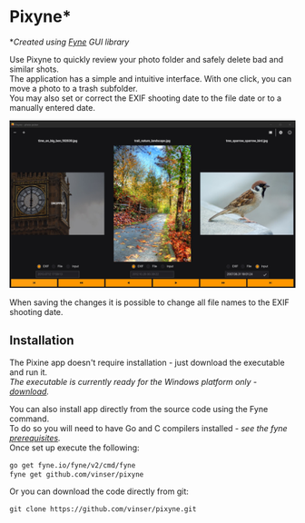 # Pixyne*

\**Created using [Fyne](https://github.com/fyne-io/fyne) GUI library*


Use Pixyne to quickly review your photo folder and safely delete bad and similar shots.  
The application has a simple and intuitive interface. With one click, you can move a photo to a trash subfolder.  
You may also set or correct the EXIF shooting date to the file date or to a manually entered date.  


![image](docs/pixyneapp.jpg)

When saving the changes it is possible to change all file names to the EXIF shooting date.

## Installation

The Pixine app doesn't require installation - just download the executable and run it.  
*The executable is currently ready for the Windows platform only - [download](https://github.com/vinser/pixyne/releases/download/v1.0.0/pixine.exe).*  

You can also install app directly from the source code using the Fyne command.  
To do so you will need to have Go and C compilers installed - *see the fyne [prerequisites](https://developer.fyne.io/started/).*  
Once set up execute the following:
```
go get fyne.io/fyne/v2/cmd/fyne
fyne get github.com/vinser/pixyne
```
Or you can download the code directly from git:
```
git clone https://github.com/vinser/pixyne.git
```
